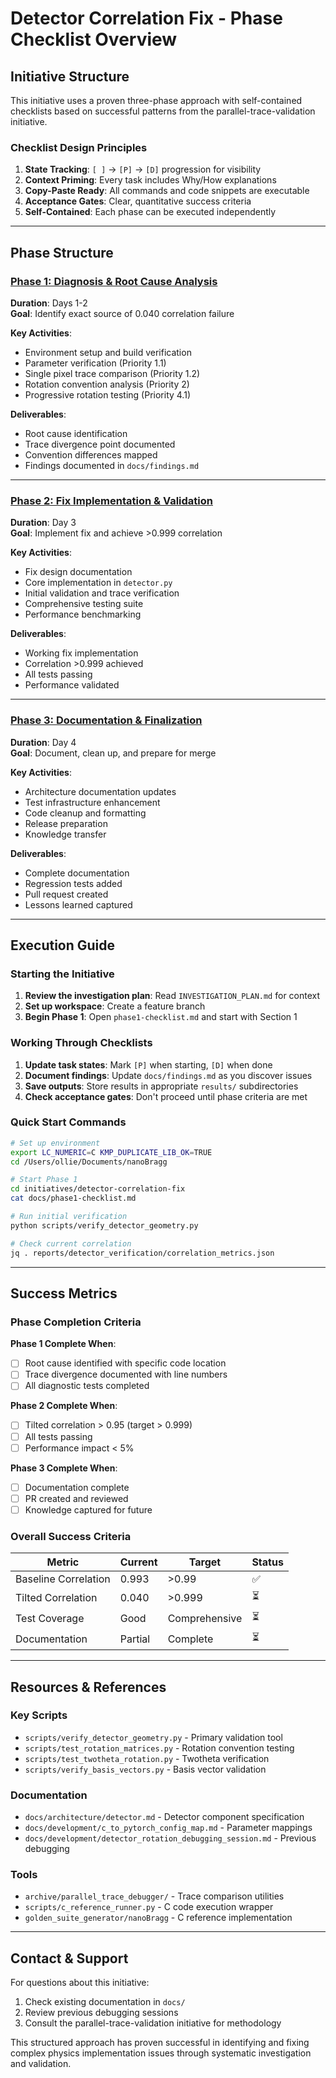 # Detector Correlation Fix - Phase Checklist Overview

## Initiative Structure

This initiative uses a proven three-phase approach with self-contained checklists based on successful patterns from the parallel-trace-validation initiative.

### Checklist Design Principles

1. **State Tracking**: `[ ]` → `[P]` → `[D]` progression for visibility
2. **Context Priming**: Every task includes Why/How explanations
3. **Copy-Paste Ready**: All commands and code snippets are executable
4. **Acceptance Gates**: Clear, quantitative success criteria
5. **Self-Contained**: Each phase can be executed independently

---

## Phase Structure

### [Phase 1: Diagnosis & Root Cause Analysis](./phase1-checklist.md)
**Duration**: Days 1-2  
**Goal**: Identify exact source of 0.040 correlation failure

**Key Activities**:
- Environment setup and build verification
- Parameter verification (Priority 1.1)
- Single pixel trace comparison (Priority 1.2)
- Rotation convention analysis (Priority 2)
- Progressive rotation testing (Priority 4.1)

**Deliverables**:
- Root cause identification
- Trace divergence point documented
- Convention differences mapped
- Findings documented in `docs/findings.md`

---

### [Phase 2: Fix Implementation & Validation](./phase2-checklist.md)
**Duration**: Day 3  
**Goal**: Implement fix and achieve >0.999 correlation

**Key Activities**:
- Fix design documentation
- Core implementation in `detector.py`
- Initial validation and trace verification
- Comprehensive testing suite
- Performance benchmarking

**Deliverables**:
- Working fix implementation
- Correlation >0.999 achieved
- All tests passing
- Performance validated

---

### [Phase 3: Documentation & Finalization](./phase3-checklist.md)
**Duration**: Day 4  
**Goal**: Document, clean up, and prepare for merge

**Key Activities**:
- Architecture documentation updates
- Test infrastructure enhancement
- Code cleanup and formatting
- Release preparation
- Knowledge transfer

**Deliverables**:
- Complete documentation
- Regression tests added
- Pull request created
- Lessons learned captured

---

## Execution Guide

### Starting the Initiative

1. **Review the investigation plan**: Read `INVESTIGATION_PLAN.md` for context
2. **Set up workspace**: Create a feature branch
3. **Begin Phase 1**: Open `phase1-checklist.md` and start with Section 1

### Working Through Checklists

1. **Update task states**: Mark `[P]` when starting, `[D]` when done
2. **Document findings**: Update `docs/findings.md` as you discover issues
3. **Save outputs**: Store results in appropriate `results/` subdirectories
4. **Check acceptance gates**: Don't proceed until phase criteria are met

### Quick Start Commands

```bash
# Set up environment
export LC_NUMERIC=C KMP_DUPLICATE_LIB_OK=TRUE
cd /Users/ollie/Documents/nanoBragg

# Start Phase 1
cd initiatives/detector-correlation-fix
cat docs/phase1-checklist.md

# Run initial verification
python scripts/verify_detector_geometry.py

# Check current correlation
jq . reports/detector_verification/correlation_metrics.json
```

---

## Success Metrics

### Phase Completion Criteria

**Phase 1 Complete When**:
- [ ] Root cause identified with specific code location
- [ ] Trace divergence documented with line numbers
- [ ] All diagnostic tests completed

**Phase 2 Complete When**:
- [ ] Tilted correlation > 0.95 (target > 0.999)
- [ ] All tests passing
- [ ] Performance impact < 5%

**Phase 3 Complete When**:
- [ ] Documentation complete
- [ ] PR created and reviewed
- [ ] Knowledge captured for future

### Overall Success Criteria

| Metric | Current | Target | Status |
|--------|---------|--------|--------|
| Baseline Correlation | 0.993 | >0.99 | ✅ |
| Tilted Correlation | 0.040 | >0.999 | ⏳ |
| Test Coverage | Good | Comprehensive | ⏳ |
| Documentation | Partial | Complete | ⏳ |

---

## Resources & References

### Key Scripts
- `scripts/verify_detector_geometry.py` - Primary validation tool
- `scripts/test_rotation_matrices.py` - Rotation convention testing
- `scripts/test_twotheta_rotation.py` - Twotheta verification
- `scripts/verify_basis_vectors.py` - Basis vector validation

### Documentation
- `docs/architecture/detector.md` - Detector component specification
- `docs/development/c_to_pytorch_config_map.md` - Parameter mappings
- `docs/development/detector_rotation_debugging_session.md` - Previous debugging

### Tools
- `archive/parallel_trace_debugger/` - Trace comparison utilities
- `scripts/c_reference_runner.py` - C code execution wrapper
- `golden_suite_generator/nanoBragg` - C reference implementation

---

## Contact & Support

For questions about this initiative:
1. Check existing documentation in `docs/`
2. Review previous debugging sessions
3. Consult the parallel-trace-validation initiative for methodology

This structured approach has proven successful in identifying and fixing complex physics implementation issues through systematic investigation and validation.